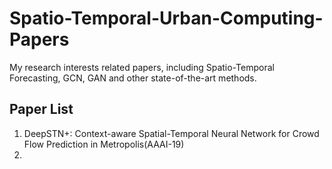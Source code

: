 # Spatio-Temporal-Urban-Computing-Papers
My research interests related papers, including Spatio-Temporal Forecasting, GCN, GAN and other state-of-the-art methods.

## Paper List
1. DeepSTN+: Context-aware Spatial-Temporal Neural Network for Crowd Flow Prediction in Metropolis(AAAI-19)
2. 
